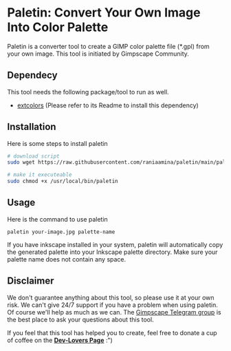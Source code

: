 # Paletin: Convert Your Own Image Into Color Palette

Paletin is a converter tool to create a GIMP color palette file (\*.gpl) from your own image. This tool is initiated by Gimpscape Community. 



## Dependecy

This tool needs the following package/tool to run as well.

- [extcolors](https://github.com/CairX/extract-colors-py/) (Please refer to its Readme to install this dependency)



## Installation

Here is some steps to install paletin

```bash
# download script
sudo wget https://raw.githubusercontent.com/raniaamina/paletin/main/paletin -P /usr/local/bin/

# make it executeable
sudo chmod +x /usr/local/bin/paletin


```



## Usage

Here is the command to use paletin

`paletin your-image.jpg palette-name`

If you have inkscape installed in your system, paletin will automatically copy the generated palette into your Inkscape palette directory. Make sure your palette name does not contain any space.



## Disclaimer

We don't guarantee anything about this tool, so please use it at your own risk. We can't give 24/7 support if you have a problem when using paletin. Of course we'll help as much as we can. The [Gimpscape Telegram group](https://t.me/gimpscape) is the best place to ask your questions about this tool.

If you feel that this tool has helped you to create, feel free to donate a cup of coffee on the [**Dev-Lovers Page**](https://devlovers.netlify.com/) :")
